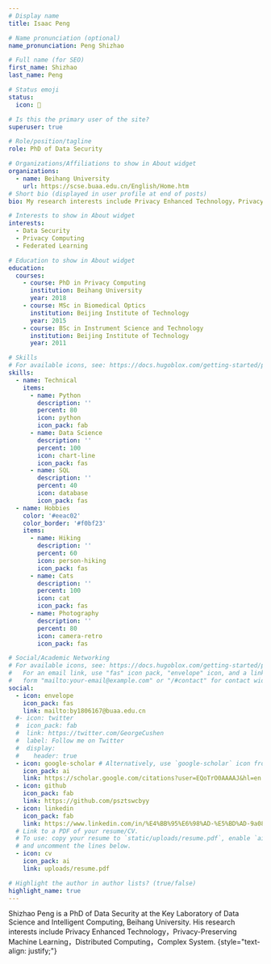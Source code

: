 ```yaml
---
# Display name
title: Isaac Peng

# Name pronunciation (optional)
name_pronunciation: Peng Shizhao

# Full name (for SEO)
first_name: Shizhao
last_name: Peng

# Status emoji
status:
  icon: 🌌

# Is this the primary user of the site?
superuser: true

# Role/position/tagline
role: PhD of Data Security

# Organizations/Affiliations to show in About widget
organizations:
  - name: Beihang University
    url: https://scse.buaa.edu.cn/English/Home.htm
# Short bio (displayed in user profile at end of posts)
bio: My research interests include Privacy Enhanced Technology，Privacy-Preserving Machine Learning，Distributed Computing，Complex System.

# Interests to show in About widget
interests:
  - Data Security
  - Privacy Computing
  - Federated Learning 

# Education to show in About widget
education:
  courses:
    - course: PhD in Privacy Computing
      institution: Beihang University
      year: 2018
    - course: MSc in Biomedical Optics
      institution: Beijing Institute of Technology
      year: 2015
    - course: BSc in Instrument Science and Technology
      institution: Beijing Institute of Technology
      year: 2011

# Skills
# For available icons, see: https://docs.hugoblox.com/getting-started/page-builder/#icons
skills:
  - name: Technical
    items:
      - name: Python
        description: ''
        percent: 80
        icon: python
        icon_pack: fab
      - name: Data Science
        description: ''
        percent: 100
        icon: chart-line
        icon_pack: fas
      - name: SQL
        description: ''
        percent: 40
        icon: database
        icon_pack: fas
  - name: Hobbies
    color: '#eeac02'
    color_border: '#f0bf23'
    items:
      - name: Hiking
        description: ''
        percent: 60
        icon: person-hiking
        icon_pack: fas
      - name: Cats
        description: ''
        percent: 100
        icon: cat
        icon_pack: fas
      - name: Photography
        description: ''
        percent: 80
        icon: camera-retro
        icon_pack: fas

# Social/Academic Networking
# For available icons, see: https://docs.hugoblox.com/getting-started/page-builder/#icons
#   For an email link, use "fas" icon pack, "envelope" icon, and a link in the
#   form "mailto:your-email@example.com" or "/#contact" for contact widget.
social:
  - icon: envelope
    icon_pack: fas
    link: mailto:by1806167@buaa.edu.cn
  #- icon: twitter
  #  icon_pack: fab
  #  link: https://twitter.com/GeorgeCushen
  #  label: Follow me on Twitter
  #  display:
  #    header: true
  - icon: google-scholar # Alternatively, use `google-scholar` icon from `ai` icon pack
    icon_pack: ai
    link: https://scholar.google.com/citations?user=EQoTrO0AAAAJ&hl=en
  - icon: github
    icon_pack: fab
    link: https://github.com/psztswcbyy
  - icon: linkedin
    icon_pack: fab
    link: https://www.linkedin.com/in/%E4%BB%95%E6%98%AD-%E5%BD%AD-9a082a180/
  # Link to a PDF of your resume/CV.
  # To use: copy your resume to `static/uploads/resume.pdf`, enable `ai` icons in `params.yaml`,
  # and uncomment the lines below.
  - icon: cv
    icon_pack: ai
    link: uploads/resume.pdf

# Highlight the author in author lists? (true/false)
highlight_name: true
---
```


Shizhao Peng is a PhD of Data Security at the Key Laboratory of Data Science and Intelligent Computing, Beihang University. His research interests include Privacy Enhanced Technology，Privacy-Preserving Machine Learning，Distributed Computing，Complex System. 
{style="text-align: justify;"}
